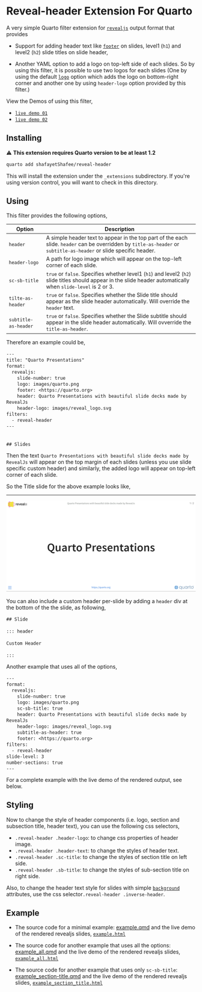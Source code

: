 # Reveal-header Extension For Quarto

A very simple Quarto filter extension for [`revealjs`](https://quarto.org/docs/presentations/revealjs/) output format that provides

- Support for adding header text like [`footer`](https://quarto.org/docs/presentations/revealjs/#footer-logo) on slides, level1 (`h1`) and level2 (`h2`) slide titles on slide header,

- Another YAML option to add a logo on top-left side of each slides. So by using this filter, it is possible to use two logos for each slides (One by using the default [`logo`](https://quarto.org/docs/presentations/revealjs/#footer-logo) option which adds the logo on bottom-right corner and another one by using `header-logo` option provided by this filter.)

View the Demos of using this filter,

- [`live demo 01`](https://shafayetshafee.github.io/reveal-header/example.html) 
- [`live demo 02`](https://shafayetshafee.github.io/reveal-header/example_all.html) 

## Installing

:warning: **This extension requires Quarto version to be at least 1.2**

```bash
quarto add shafayetShafee/reveal-header
```

This will install the extension under the `_extensions` subdirectory.
If you're using version control, you will want to check in this directory.

## Using

This filter provides the following options,

| Option               | Description                                                                                                                                                         |
|----------------------|---------------------------------------------------------------------------------------------------------------------------------------------------------------------|
| `header`             | A simple header text to appear in the top part of the each slide. `header` can be overridden by `title-as-header` or `subtitle-as-header` or slide specific header. |
| `header-logo`        | A path for logo image which will appear on the top-left corner of each slide.                                                                                       |
| `sc-sb-title`        | `true` or `false`. Specifies whether level1 (`h1`) and level2 (`h2`) slide titles should appear in the slide header automatically when `slide-level` is 2 or 3.     |
| `tilte-as-header`    | `true` or `false`. Specifies whether the Slide title should appear as the slide header automatically. Will override the `header` text.                              |
| `subtitle-as-header` | `true` or `false`. Specifies whether the Slide subtitle should appear in the slide header automatically. Will ovverride the `title-as-header`.                      |


Therefore an example could be,

```
---
title: "Quarto Presentations"
format:
  revealjs:
    slide-number: true
    logo: images/quarto.png
    footer: <https://quarto.org>
    header: Quarto Presentations with beautiful slide decks made by RevealJs
    header-logo: images/reveal_logo.svg
filters:
  - reveal-header
---


## Slides

```

Then the text `Quarto Presentations with beautiful slide decks made by RevealJs` will appear on the top margin of each slides (unless you use slide specific custom header) and similarly, the added logo will appear on top-left corner of each slide.

So the Title slide for the above example looks like,

<hr>

![Title Slide](images/revealjs_minimal_example_ss.png)

You can also include a custom header per-slide by adding a `header` div at the bottom of the the slide, as following,

```
## Slide

::: header

Custom Header

:::

```


Another example that uses all of the options,

```
---
format: 
  revealjs:
    slide-number: true
    logo: images/quarto.png
    sc-sb-title: true
    header: Quarto Presentations with beautiful slide decks made by RevealJs
    header-logo: images/reveal_logo.svg
    subtitle-as-header: true
    footer: <https://quarto.org>
filters: 
  - reveal-header
slide-level: 3
number-sections: true
---
```

For a complete example with the live demo of the rendered output, see below.


## Styling

Now to change the style of header components (i.e. logo, section and subsection title, header text), you can use the following css selectors,

- `.reveal-header .header-logo`: to change css properties of header image.
- `.reveal-header .header-text`: to change the styles of header text.
- `.reveal-header .sc-title`: to change the styles of section title on left side.
- `.reveal-header .sb-title`: to change the styles of sub-section title on right side.

Also, to change the header text style for slides with simple [`background`](https://quarto.org/docs/presentations/revealjs/#slide-backgrounds) attributes, use the css selector`.reveal-header .inverse-header`.


## Example

- The source code for a minimal example: [example.qmd](example.qmd) and the live demo of the rendered revealjs slides, [`example.html`](https://shafayetshafee.github.io/reveal-header/example.html)

- The source code for another example that uses all the options: [example_all.qmd](example_all.qmd) and the live demo of the rendered revealjs slides, [`example_all.html`](https://shafayetshafee.github.io/reveal-header/example_all.html)

- The source code for another example that uses only `sc-sb-title`: [example_section-title.qmd](example_section-title.qmd) and the live demo of the rendered revealjs slides, [`example_section_title.html`](https://shafayetshafee.github.io/reveal-header/example_section_title.html)
